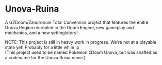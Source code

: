 # Unova-Ruina
A GZDoom/Zandronum Total Conversion project that features the enitre Unova Region recreated in the Doom Engine, new gameplay and mechanics, and a new setting/story!  

NOTE: This project is still in heavy work in progress. We're not at a playable state yet! Probably for a little while :p  
(This project used to be named Pokemon zDoom Unova, but was shafted as a codename for the Unova Ruina name.)

